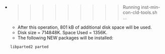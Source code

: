 * >>>>>>>>> Running inst-min-con-cld-tools.sh ...
  * After this operation, 801 kB of additional disk space will be used.
  * Disk size = 714848K. Space Used = 1356K.
  * The following NEW packages will be installed:
  ```bash
  libparted2 parted
  ```
